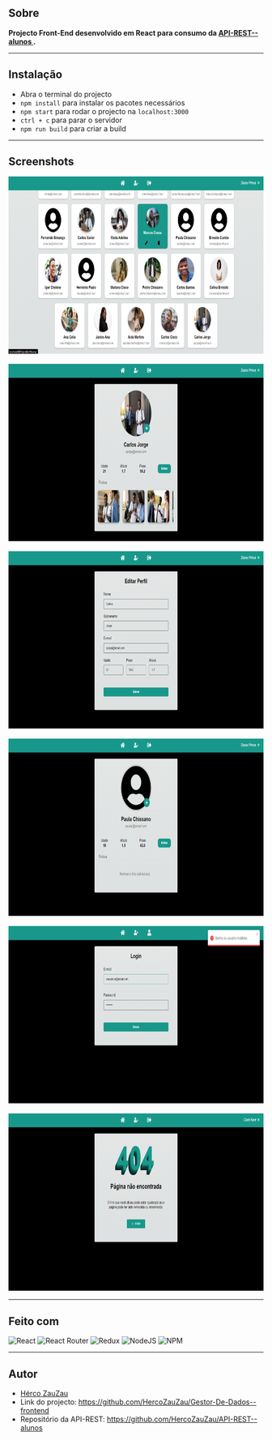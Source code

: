 ## Sobre

**Projecto Front-End desenvolvido em React para consumo da [API-REST--alunos
](https://github.com/HercoZauZau/API-REST--alunos).**

---

## Instalação

 - Abra o terminal do projecto
 - `npm install` para instalar os pacotes necessários
 - `npm start` para rodar o projecto na `localhost:3000`
 - `ctrl + c` para parar o servidor
 - `npm run build` para criar a build

---

## Screenshots
<div>
 <img alt="img" height="350" width="750" src="https://github.com/HercoZauZau/Gestor-De-Dados--frontend/blob/main/screenshots/gdc(3).png?raw=true"> 
 <br><br>
 
 <img alt="img" height="350" width="750" src="https://github.com/HercoZauZau/Gestor-De-Dados--frontend/blob/main/screenshots/gdc(4).png?raw=true"> 
 <br><br>
 
 <img alt="img" height="350" width="750" src="https://github.com/HercoZauZau/Gestor-De-Dados--frontend/blob/main/screenshots/gdc(5).png?raw=true">
 <br><br>
 
 <img alt="img" height="350" width="750" src="https://github.com/HercoZauZau/Gestor-De-Dados--frontend/blob/main/screenshots/gdc(1).png?raw=true">
 <br><br>
 
 <img alt="img" height="350" width="750" src="https://github.com/HercoZauZau/Gestor-De-Dados--frontend/blob/main/screenshots/gdc(9).png?raw=true">
 <br><br>
 
 <img alt="img" height="350" width="750" src="https://github.com/HercoZauZau/Gestor-De-Dados--frontend/blob/main/screenshots/gdc(10).png?raw=true">
</div>

---

## Feito com
![React](https://img.shields.io/badge/react-%2320232a.svg?style=for-the-badge&logo=react&logoColor=%2361DAFB)
![React Router](https://img.shields.io/badge/React_Router-CA4245?style=for-the-badge&logo=react-router&logoColor=white)
![Redux](https://img.shields.io/badge/redux-%23593d88.svg?style=for-the-badge&logo=redux&logoColor=white)
![NodeJS](https://img.shields.io/badge/node.js-6DA55F?style=for-the-badge&logo=node.js&logoColor=white)
![NPM](https://img.shields.io/badge/NPM-%23000000.svg?style=for-the-badge&logo=npm&logoColor=white)

---

## Autor
- [Hérco ZauZau](https://github.com/HercoZauZau)
- Link do projecto: https://github.com/HercoZauZau/Gestor-De-Dados--frontend
- Repositório da API-REST: https://github.com/HercoZauZau/API-REST--alunos

  
